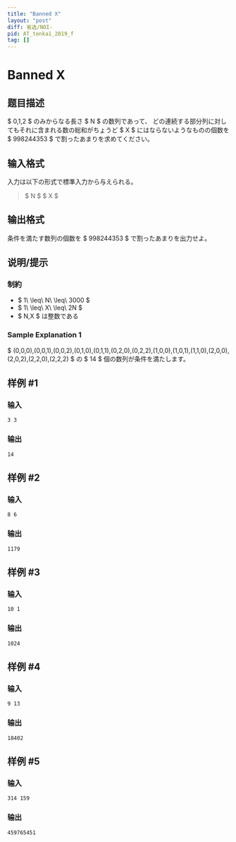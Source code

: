 ```yaml
---
title: "Banned X"
layout: "post"
diff: 省选/NOI-
pid: AT_tenka1_2019_f
tag: []
---
```


# Banned X

## 题目描述

[problemUrl]: https://atcoder.jp/contests/tenka1-2019/tasks/tenka1_2019_f

$ 0,1,2 $ のみからなる長さ $ N $ の数列であって、 どの連続する部分列に対してもそれに含まれる数の総和がちょうど $ X $ にはならないようなものの個数を $ 998244353 $ で割ったあまりを求めてください。

## 输入格式

入力は以下の形式で標準入力から与えられる。

> $ N $ $ X $

## 输出格式

条件を満たす数列の個数を $ 998244353 $ で割ったあまりを出力せよ。

## 说明/提示

### 制約

- $ 1\ \leq\ N\ \leq\ 3000 $
- $ 1\ \leq\ X\ \leq\ 2N $
- $ N,X $ は整数である

### Sample Explanation 1

$ (0,0,0),(0,0,1),(0,0,2),(0,1,0),(0,1,1),(0,2,0),(0,2,2),(1,0,0),(1,0,1),(1,1,0),(2,0,0),(2,0,2),(2,2,0),(2,2,2) $ の $ 14 $ 個の数列が条件を満たします。

## 样例 #1

### 输入

```
3 3
```

### 输出

```
14
```

## 样例 #2

### 输入

```
8 6
```

### 输出

```
1179
```

## 样例 #3

### 输入

```
10 1
```

### 输出

```
1024
```

## 样例 #4

### 输入

```
9 13
```

### 输出

```
18402
```

## 样例 #5

### 输入

```
314 159
```

### 输出

```
459765451
```

